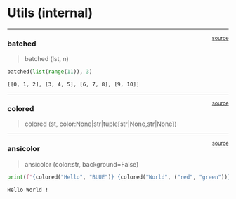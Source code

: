 # Utils (internal)


<!-- WARNING: THIS FILE WAS AUTOGENERATED! DO NOT EDIT! -->

------------------------------------------------------------------------

<a
href="https://github.com/xl0/lovely-ctypes/blob/master/lovely_ctypes/utils.py#L13"
target="_blank" style="float:right; font-size:smaller">source</a>

### batched

>  batched (lst, n)

``` python
batched(list(range(11)), 3)
```

    [[0, 1, 2], [3, 4, 5], [6, 7, 8], [9, 10]]

------------------------------------------------------------------------

<a
href="https://github.com/xl0/lovely-ctypes/blob/master/lovely_ctypes/utils.py#L25"
target="_blank" style="float:right; font-size:smaller">source</a>

### colored

>  colored (st, color:None|str|tuple[str|None,str|None])

------------------------------------------------------------------------

<a
href="https://github.com/xl0/lovely-ctypes/blob/master/lovely_ctypes/utils.py#L22"
target="_blank" style="float:right; font-size:smaller">source</a>

### ansicolor

>  ansicolor (color:str, background=False)

``` python
print(f"{colored("Hello", "BLUE")} {colored("World", ("red", "green"))} {colored("!", (None, "red"))}")
```

    Hello World !

